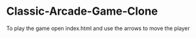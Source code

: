 # Classic-Arcade-Game-Clone
To play the game open index.html and use the arrows to move the player 
